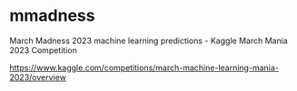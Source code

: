 # mmadness
March Madness 2023 machine learning predictions - Kaggle March Mania 2023 Competition

https://www.kaggle.com/competitions/march-machine-learning-mania-2023/overview
